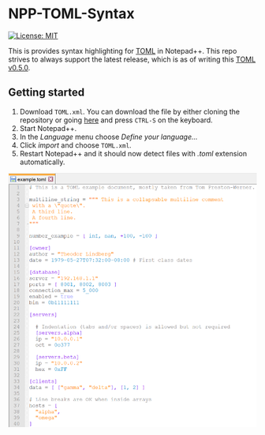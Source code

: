 # NPP-TOML-Syntax

[![License: MIT](https://img.shields.io/badge/License-MIT-green.svg)](LICENSE)

This is provides syntax highlighting for [TOML][toml] in Notepad++. This repo strives to always support the latest release, which is as of writing this [TOML v0.5.0][currver].

## Getting started
1. Download ```TOML.xml```. You can download the file by either cloning the repository or going [here][rawTOML] and press ```CTRL-S``` on the keyboard.
2. Start Notepad++.
3. In the *Language* menu choose *Define your language...*
4. Click *import* and choose ```TOML.xml```.
5. Restart Notepad++ and it should now detect files with _.toml_ extension automatically.

<img src="example_screenshot.png" width="600">


[toml]: https://github.com/toml-lang/toml
[currver]: https://github.com/toml-lang/toml/blob/master/versions/en/toml-v0.5.0.md
[rawTOML]: https://raw.githubusercontent.com/Theodor-Lindberg/NPP-TOML-Syntax/master/TOML.xml
